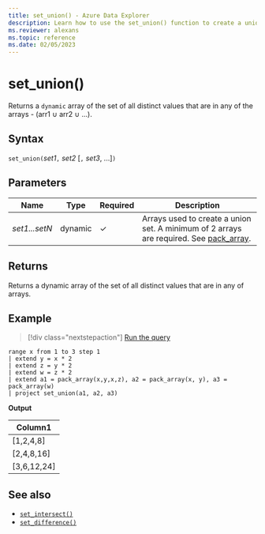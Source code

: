 ```yaml
---
title: set_union() - Azure Data Explorer
description: Learn how to use the set_union() function to create a union set of all the  distinct values in all of the array inputs.
ms.reviewer: alexans
ms.topic: reference
ms.date: 02/05/2023
---
```

# set_union()

Returns a `dynamic` array of the set of all distinct values that are in any of the arrays - (arr1 ∪ arr2 ∪ ...).

## Syntax

`set_union(`*set1*`,` *set2* [`,` *set3*, ...]`)`

## Parameters

| Name | Type | Required | Description |
|--|--|--|--|
| *set1...setN* | dynamic | &check; | Arrays used to create a union set. A minimum of 2 arrays are required. See [pack_array](packarrayfunction.md).|

## Returns

Returns a dynamic array of the set of all distinct values that are in any of arrays.

## Example

> [!div class="nextstepaction"]
> <a href="https://dataexplorer.azure.com/clusters/help/databases/Samples?query=H4sIAAAAAAAAA13MwQ7CIBCE4btPMcdiuNCefZZmU1djjUC2mLKkDy+cDL1+M/mF/JOR8ZDwgUMKmLAljnCXA5wT+zsUt/q4YvxTqaQ97ZVKT+SqRVreM4mQDtmqzbYYCxrPC7Tx1PNuaixKWHlJ2DjNX/8KfiDXCu1ufsyJVeDAAAAA" target="_blank">Run the query</a>

```kusto
range x from 1 to 3 step 1
| extend y = x * 2
| extend z = y * 2
| extend w = z * 2
| extend a1 = pack_array(x,y,x,z), a2 = pack_array(x, y), a3 = pack_array(w)
| project set_union(a1, a2, a3)
```

**Output**

|Column1|
|---|
|[1,2,4,8]|
|[2,4,8,16]|
|[3,6,12,24]|

## See also

* [`set_intersect()`](setintersectfunction.md)
* [`set_difference()`](setdifferencefunction.md)
